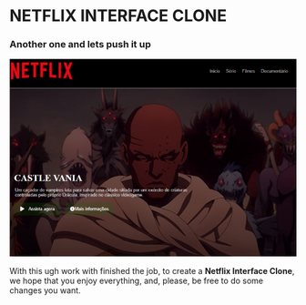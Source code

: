 # NETFLIX INTERFACE CLONE
### Another one and lets push it up

!['first image'](src/img/Inetflix.png)

With this ugh work with finished the job, to create a **Netflix Interface Clone**, we hope that you enjoy everything, and, please, be free to do some changes you want. 
